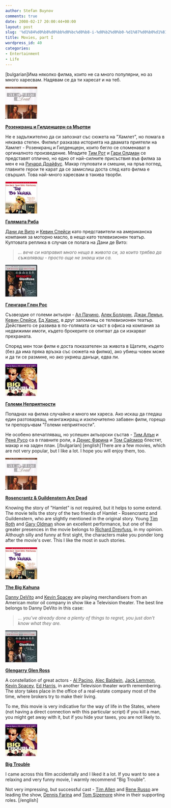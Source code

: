 ```yaml
---
author: Stefan Buynov
comments: true
date: 2008-02-17 20:00:44+00:00
layout: post
slug: '%d1%84%d0%b8%d0%bb%d0%bc%d0%b8-i-%d0%b2%d0%b0-%d1%87%d0%b0%d1%81%d1%82'
title: Movies, part I
wordpress_id: 40
categories:
- Entertainment
- Life
---
```


[bulgarian]Има няколко филма, които не са много популярни, но аз много харесвам. Надявам се да ти харесат и на теб.
	
[![Rozencrantz and Guildenstern](/images/2008/02/rozencrantz_and_guildenstern.jpg)](http://imdb.com/title/tt0100519/)

[**Розенкранц и Гилденщерн са Мъртви**](http://imdb.com/title/tt0100519/)

Не е задължително да си запознат със сюжета на "Хамлет", но помага в някаква степен. Филмът разказва историята на двамата приятели на Хамлет - Розенкранц и Гилденщерн, които бегло се споменават в оргиналното произведение. Младите [Тим Рот](http://imdb.com/name/nm0000619/) и [Гари Олдман](http://imdb.com/name/nm0000198/) се представят отлично, но едно от най-силните присъствия във филма за мен е на [Ричард Драйфус](http://imdb.com/name/nm0000377/). Макар глуповати и смешни, на пръв поглед, главните герои те карат да се замислиш доста след като филма е свършил. Това най-много харесвам в такива творби.
	
[![Big Kahuna](/images/2008/02/big_kahuna.jpg)](http://imdb.com/title/tt0189584/)

[**Голямата Риба**](http://imdb.com/title/tt0189584/)

[Дани де Вито](http://imdb.com/name/nm0000362/) и [Кевин Спейси](http://imdb.com/name/nm0000228/) като представители на американска компания за моторно масло, в нещо като телевизионен театър. Култовата реплика в случая се полага на Дани де Вито:

> _... вече си направил много неща в живота си, за които трябва да съжаляваш - просто още не знаеш кои са._

[![Glengarry Glen Ross](/images/2008/02/glengarry_glen_ross.jpg)](http://imdb.com/title/tt0104348/)

[**Гленгари Глен Рос**](http://imdb.com/title/tt0104348/)

Съзвездие от големи актьори - [Ал Пачино](http://imdb.com/name/nm0000199/), [Алек Болдуин](http://imdb.com/name/nm0000285/), [Джак Лемън](http://imdb.com/name/nm0000493/), [Кевин Спейси](http://imdb.com/name/nm0000228/), [Ед Харис](http://imdb.com/name/nm0000438/), в друг запомнящ се телевизионен театър. Действието се развива в по-голямата си част в офиса на компания за недвижими имоти, където брокерите се опитват да си изкарват прехраната.

Според мен този филм е доста показателен за живота в Щатите, където (без да има пряка връзка със сюжета на филма), ако убиеш човек може и да ти се размине, но ако укриеш данъци, едва ли.
	
[![Big Trouble](/images/2008/02/big_trouble.jpg)](http://imdb.com/title/tt0246464/)
  
[**Големи Неприятности**](http://imdb.com/title/tt0246464/)

Попаднах на филма случайно и много ми хареса. Ако искаш да гледаш един разтоварващ, неангажиращ и изключително забавен филм, горещо ти препоръчвам "Големи неприятности".

Не особено впечатляващ, но успешен актьорски състав - [Тим Алън](http://imdb.com/name/nm0000741/) и [Рене Русо](http://imdb.com/name/nm0000623/) са в главните роли, а [Денис Фарина](http://imdb.com/name/nm0001199/) и [Том Сайзмор](http://imdb.com/name/nm0001744/) блестят, макар и на заден план.
[/bulgarian]
[english]There are a few movies, which are not very popular, but I like a lot. I hope you will enjoy them, too.

	
[![Rozencrantz and Guildenstern](/images/2008/02/rozencrantz_and_guildenstern.jpg)](http://imdb.com/title/tt0100519/)

[**Rosencrantz & Guildenstern Are Dead**](http://imdb.com/title/tt0100519/)

Knowing the story of "Hamlet" is not required, but it helps to some extend. The movie tells the story of the two friends of Hamlet - Rosencrantz and Guildenstern, who are slightly mentioned in the original story. Young  [Tim Roth](http://imdb.com/name/nm0000619/) and [Gary Oldman](http://imdb.com/name/nm0000198/) show an excellent performance, but one of the greater presences in the movie belongs to [Richard Dreyfuss](http://imdb.com/name/nm0000377/), in my opinion.
Although silly and funny at first sight, the characters make you ponder long after the movie's over. This I like the most in such stories.
	
[![Big Kahuna](/images/2008/02/big_kahuna.jpg)](http://imdb.com/title/tt0189584/)

[**The Big Kahuna**](http://imdb.com/title/tt0189584/)

[Danny DeVito](http://imdb.com/name/nm0000362/) and [Kevin Spacey](http://imdb.com/name/nm0000228/) are playing merchandisers from an American motor oil company in show like a Television theater. The best line belongs to Danny DeVito in this case:


> _... you've already done a plenty of things to regret, you just don't know what they are._


	
[![Glengarry Glen Ross](/images/2008/02/glengarry_glen_ross.jpg)](http://imdb.com/title/tt0104348/)

[**Glengarry Glen Ross**](http://imdb.com/title/tt0104348/)

A constellation of great actors - [Al Pacino](http://imdb.com/name/nm0000199/), [Alec Baldwin](http://imdb.com/name/nm0000285/), [Jack Lemmon](http://imdb.com/name/nm0000493/), [Kevin Spacey](http://imdb.com/name/nm0000228/), [Ed Harris](http://imdb.com/name/nm0000438/), in another Television theater worth remembering. The story takes place in the office of a real-estate company most of the time, where brokers try to make their living.

To me, this movie is very indicative for the way of life in the States, where (not having a direct connection with this particular script) if you kill a man, you might get away with it, but if you hide your taxes, you are not likely to.
	
[![Big Trouble](/images/2008/02/big_trouble.jpg)](http://imdb.com/title/tt0246464/)

[**Big Trouble**](http://imdb.com/title/tt0246464/)

I came across this film accidentally and I liked it a lot. If you want to see a relaxing and very funny movie, I warmly recommend "Big Trouble".

Not very impressing, but successful cast - [Tim Allen](http://imdb.com/name/nm0000741/) and [Rene Russo](http://imdb.com/name/nm0000623/) are leading the show, [Dennis Farina](http://imdb.com/name/nm0001199/) and [Tom Sizemore](http://imdb.com/name/nm0001744/) shine in their supporting roles.
[/english]
